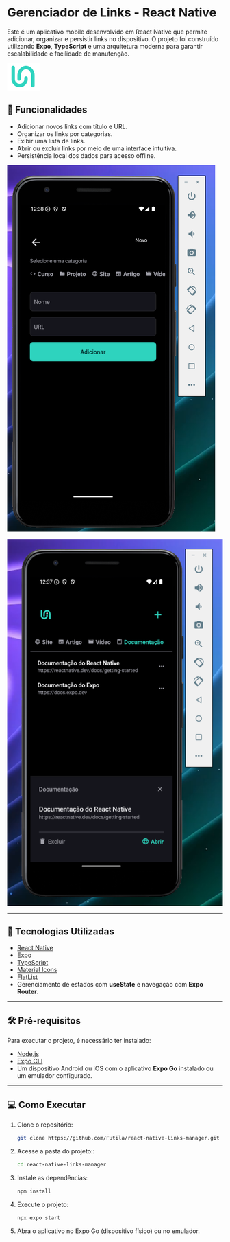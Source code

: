# Gerenciador de Links - React Native

Este é um aplicativo mobile desenvolvido em React Native que permite adicionar, organizar e persistir links no dispositivo. O projeto foi construído utilizando **Expo**, **TypeScript** e uma arquitetura moderna para garantir escalabilidade e facilidade de manutenção.

![Logo do App](src/assets/logo.png)

## 📱 Funcionalidades

- Adicionar novos links com título e URL.
- Organizar os links por categorias.
- Exibir uma lista de links.
- Abrir ou excluir links por meio de uma interface intuitiva.
- Persistência local dos dados para acesso offline.

![Adicionar Links](assets/images/add-link.png)

![Lista de Links](assets/images//links-list.png)

---

## 🚀 Tecnologias Utilizadas

- [React Native](https://reactnative.dev/)
- [Expo](https://expo.dev/)
- [TypeScript](https://www.typescriptlang.org/)
- [Material Icons](https://mui.com/material-ui/material-icons/)
- [FlatList](https://reactnative.dev/docs/flatlist)
- Gerenciamento de estados com **useState** e navegação com **Expo Router**.

---

## 🛠️ Pré-requisitos

Para executar o projeto, é necessário ter instalado:

- [Node.js](https://nodejs.org/)
- [Expo CLI](https://expo.dev/)
- Um dispositivo Android ou iOS com o aplicativo **Expo Go** instalado ou um emulador configurado.

---

## 💻 Como Executar

1. Clone o repositório:
   ```bash
   git clone https://github.com/Futila/react-native-links-manager.git
   ```
2. Acesse a pasta do projeto::
   ```bash
   cd react-native-links-manager
   ```
3. Instale as dependências:
   ```bash
   npm install
   ```
4. Execute o projeto:
   ```bash
   npx expo start
   ```
5. Abra o aplicativo no Expo Go (dispositivo físico) ou no emulador.
